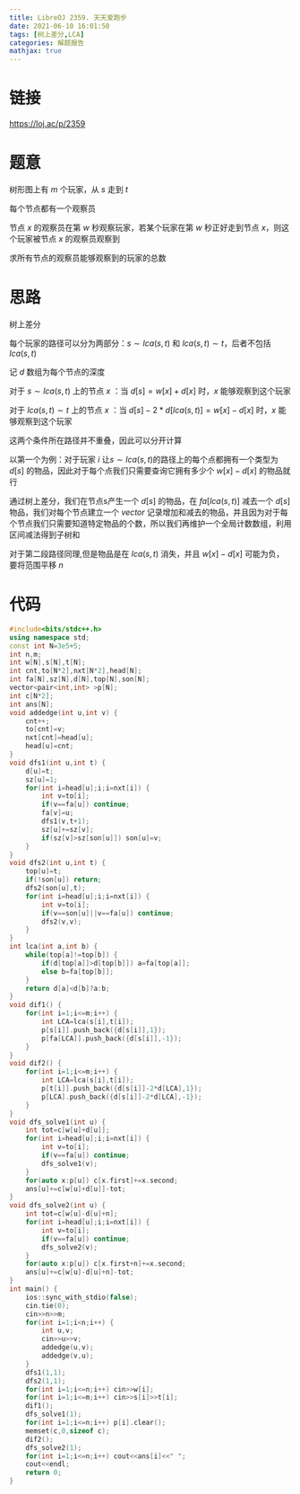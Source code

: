 ```yaml
---
title: LibreOJ 2359. 天天爱跑步
date: 2021-06-10 16:01:50
tags: [树上差分,LCA]
categories: 解题报告
mathjax: true
---
```


# 链接

<https://loj.ac/p/2359>

# 题意

树形图上有 $m$ 个玩家，从 $s$ 走到 $t$

每个节点都有一个观察员

节点 $x$ 的观察员在第 $w$ 秒观察玩家，若某个玩家在第 $w$ 秒正好走到节点 $x$，则这个玩家被节点 $x$ 的观察员观察到

求所有节点的观察员能够观察到的玩家的总数

<!--more-->

# 思路

树上差分

每个玩家的路径可以分为两部分：$s \sim lca(s,t)$ 和 $lca(s,t) \sim t$，后者不包括 $lca(s,t)$

记 $d$ 数组为每个节点的深度

对于 $s \sim lca(s,t)$ 上的节点 $x$ ：当 $d[s]=w[x]+d[x]$ 时，$x$ 能够观察到这个玩家

对于 $lca(s,t) \sim t$ 上的节点 $x$ ：当 $d[s]-2*d[lca(s,t)]=w[x]-d[x]$ 时，$x$ 能够观察到这个玩家

这两个条件所在路径并不重叠，因此可以分开计算

以第一个为例：对于玩家 $i$ 让$s \sim lca(s,t)$的路径上的每个点都拥有一个类型为 $d[s]$ 的物品，因此对于每个点我们只需要查询它拥有多少个 $w[x]-d[x]$ 的物品就行

通过树上差分，我们在节点s产生一个 $d[s]$ 的物品，在 $fa[lca(s,t)]$ 减去一个 $d[s]$ 物品，我们对每个节点建立一个 $vector$ 记录增加和减去的物品，并且因为对于每个节点我们只需要知道特定物品的个数，所以我们再维护一个全局计数数组，利用区间减法得到子树和

对于第二段路径同理,但是物品是在 $lca(s,t)$ 消失，并且 $w[x]-d[x]$ 可能为负，要将范围平移 $n$

# 代码

```cpp
#include<bits/stdc++.h>
using namespace std;
const int N=3e5+5;
int n,m;
int w[N],s[N],t[N];
int cnt,to[N*2],nxt[N*2],head[N];
int fa[N],sz[N],d[N],top[N],son[N];
vector<pair<int,int> >p[N];
int c[N*2];
int ans[N];
void addedge(int u,int v) {
    cnt++;
    to[cnt]=v;
    nxt[cnt]=head[u];
    head[u]=cnt;
}
void dfs1(int u,int t) {
    d[u]=t;
    sz[u]=1;
    for(int i=head[u];i;i=nxt[i]) {
        int v=to[i];
        if(v==fa[u]) continue;
        fa[v]=u;
        dfs1(v,t+1);
        sz[u]+=sz[v];
        if(sz[v]>sz[son[u]]) son[u]=v;
    }
}
void dfs2(int u,int t) {
    top[u]=t;
    if(!son[u]) return;
    dfs2(son[u],t);
    for(int i=head[u];i;i=nxt[i]) {
        int v=to[i];
        if(v==son[u]||v==fa[u]) continue;
        dfs2(v,v);
    }
}
int lca(int a,int b) {
    while(top[a]!=top[b]) {
        if(d[top[a]]>d[top[b]]) a=fa[top[a]];
        else b=fa[top[b]];
    }
    return d[a]<d[b]?a:b;
}
void dif1() {
    for(int i=1;i<=m;i++) {
        int LCA=lca(s[i],t[i]);
        p[s[i]].push_back({d[s[i]],1});
        p[fa[LCA]].push_back({d[s[i]],-1});
    }
}
void dif2() {
    for(int i=1;i<=m;i++) {
        int LCA=lca(s[i],t[i]);
        p[t[i]].push_back({d[s[i]]-2*d[LCA],1});
        p[LCA].push_back({d[s[i]]-2*d[LCA],-1});
    }
}
void dfs_solve1(int u) {
    int tot=c[w[u]+d[u]];
    for(int i=head[u];i;i=nxt[i]) {
        int v=to[i];
        if(v==fa[u]) continue;
        dfs_solve1(v);
    }
    for(auto x:p[u]) c[x.first]+=x.second;
    ans[u]+=c[w[u]+d[u]]-tot;
}
void dfs_solve2(int u) {
    int tot=c[w[u]-d[u]+n];
    for(int i=head[u];i;i=nxt[i]) {
        int v=to[i];
        if(v==fa[u]) continue;
        dfs_solve2(v);
    }
    for(auto x:p[u]) c[x.first+n]+=x.second;
    ans[u]+=c[w[u]-d[u]+n]-tot;
}
int main() {
    ios::sync_with_stdio(false);
    cin.tie(0);
    cin>>n>>m;
    for(int i=1;i<n;i++) {
        int u,v;
        cin>>u>>v;
        addedge(u,v);
        addedge(v,u);
    }
    dfs1(1,1);
    dfs2(1,1);
    for(int i=1;i<=n;i++) cin>>w[i];
    for(int i=1;i<=m;i++) cin>>s[i]>>t[i];
    dif1();
    dfs_solve1(1);
    for(int i=1;i<=n;i++) p[i].clear();
    memset(c,0,sizeof c);
    dif2();
    dfs_solve2(1);
    for(int i=1;i<=n;i++) cout<<ans[i]<<" ";
    cout<<endl;
    return 0;
}
```
